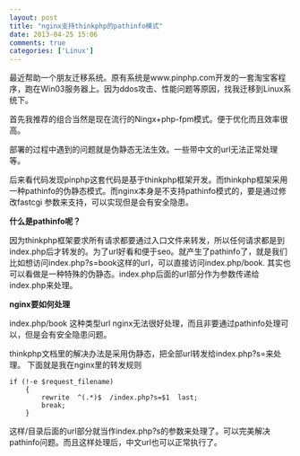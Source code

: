 ```yaml
---
layout: post
title: "nginx支持thinkphp的pathinfo模式"
date: 2013-04-25 15:06
comments: true
categories: ['Linux']
---
```


最近帮助一个朋友迁移系统。原有系统是www.pinphp.com开发的一套淘宝客程序，跑在Win03服务器上。因为ddos攻击、性能问题等原因，找我迁移到Linux系统下。

首先我推荐的组合当然是现在流行的Ningx+php-fpm模式。便于优化而且效率很高。

部署的过程中遇到的问题就是伪静态无法生效。一些带中文的url无法正常处理等。

后来看代码发现pinphp这套代码是基于thinkphp框架开发。而thinkphp框架采用一种pathinfo的伪静态模式。而nginx本身是不支持pathinfo模式的，要是通过修改fastcgi 参数来支持，可以实现但是会有安全隐患。

**什么是pathinfo呢？**

因为thinkphp框架要求所有请求都要通过入口文件来转发，所以任何请求都是到index.php后才转发的。为了url好看和便于seo。就产生了pathinfo了，就是我们比如想访问index.php?s=book这样的url，可以直接访问index.php/book. 其实也可以看做是一种特殊的伪静态。index.php后面的url部分作为参数传递给index.php来处理。

**nginx要如何处理**

index.php/book 这种类型url nginx无法很好处理，而且非要通过pathinfo处理可以，但是会有安全隐患问题。

thinkphp文档里的解决办法是采用伪静态，把全部url转发给index.php?s=来处理。
下面就是我在nginx里的转发规则

```
if (!-e $request_filename)
    {
        rewrite  ^(.*)$  /index.php?s=$1  last;
        break;
    }

```

这样/目录后面的url部分就当作index.php?s的参数来处理了。可以完美解决pathinfo问题。而且这样处理后，中文url也可以正常执行了。

